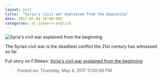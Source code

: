```yaml
---
layout: post
title:  "Syria's civil war explained from the beginning"
date: 2017-05-04 18:00:08Z
categories: al-jazeera-english
---
```


![Syria's civil war explained from the beginning](http://www.aljazeera.com/mritems/Images/2017/4/10/4d51d67598c1439da6d34410ccc0a8fe_18.jpg)

The Syrian civil war is the deadliest conflict the 21st century has witnessed so far.


Full story on F3News: [Syria's civil war explained from the beginning](http://www.f3nws.com/n/tc4yTD)

> Posted on: Thursday, May 4, 2017 11:00:08 PM
